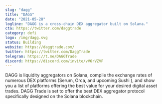 ```yaml
---
slug: "dagg"
title: "DAGG"
date: "2021-05-28"
logline: "DAGG is a cross-chain DEX aggregator built on Solana."
cta: https://twitter.com/daggtrade
category: defi
logo: /img/dagg.svg
status: Building
website: https://daggtrade.com/
twitter: https://twitter.com/DaggTrade
telegram: https://t.me/DAGGTrade
discord: https://discord.com/invite/vV6rVZVF
---
```


DAGG is liquidity aggregators on Solana, compile the exchange rates of numerous DEX platforms (Serum, Orca, and upcoming Sushi ), and show you a list of platforms offering the best value for your desired digital asset trades. DAGG Trade is set to offer the best DEX aggregator protocol specifically designed on the Solana blockchain.

